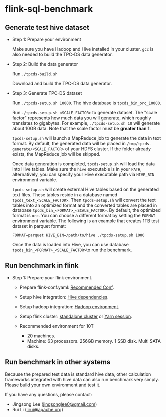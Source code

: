 # flink-sql-benchmark

## Generate test hive dataset

- Step 1: Prepare your environment

  Make sure you have Hadoop and Hive installed in your cluster. `gcc` is also needed to build the TPC-DS data generator.

- Step 2: Build the data generator

  Run `./tpcds-build.sh`
  
  Download and build the TPC-DS data generator.

- Step 3: Generate TPC-DS dataset

  Run `./tpcds-setup.sh 10000`. The hive database is `tpcds_bin_orc_10000`.

  Run `./tpcds-setup.sh <SCALE_FACTOR>` to generate dataset. The "scale factor" represents how much data you will generate, which roughly translates to gigabytes. For example, `./tpcds-setup.sh 10` will generate about 10GB data. Note that the scale factor must be **greater than 1**.

  `tpcds-setup.sh` will launch a MapReduce job to generate the data in text format. By default, the generated data will be placed in `/tmp/tpcds-generate/<SCALE_FACTOR>` of your HDFS cluster. If the folder already exists, the MapReduce job will be skipped.

  Once data generation is completed, `tpcds-setup.sh` will load the data into Hive tables. Make sure the `hive` executable is in your `PATH`, alternatively, you can specify your Hive executable path via `HIVE_BIN` environment variable.

  `tpcds-setup.sh` will create external Hive tables based on the generated text files. These tables reside in a database named `tpcds_text_<SCALE_FACTOR>`. Then `tpcds-setup.sh` will convert the text tables into an optimized format and the converted tables are placed in database `tpcds_bin_<FORMAT>_<SCALE_FACTOR>`. By default, the optimized format is `orc`. You can choose a different format by setting the `FORMAT` environment variable. The following is an example that creates 1TB test dataset in parquet format:

  `FORMAT=parquet HIVE_BIN=/path/to/hive ./tpcds-setup.sh 1000`

  Once the data is loaded into Hive, you can use database `tpcds_bin_<FORMAT>_<SCALE_FACTOR>`to run the benchmark.
  
## Run benchmark in flink

- Step 1: Prepare your flink environment.

  - Prepare flink-conf.yaml: [Recommended Conf](https://github.com/JingsongLi/flink-sql-benchmark/blob/master/flink-conf.yaml).

  - Setup hive integration: [Hive dependencies](https://ci.apache.org/projects/flink/flink-docs-master/dev/table/hive/#dependencies).
  
  - Setup hadoop integration: [Hadoop environment](https://ci.apache.org/projects/flink/flink-docs-release-1.9/ops/deployment/hadoop.html).
  
  - Setup flink cluster: [standalone cluster](https://ci.apache.org/projects/flink/flink-docs-master/ops/deployment/cluster_setup.html) or [Yarn session](https://ci.apache.org/projects/flink/flink-docs-master/ops/deployment/yarn_setup.html#flink-yarn-session).
  
  - Recommended environment for 10T
    - 20 machines.
    - Machine: 63 processors. 256GB memory. 1 SSD disk. Multi SATA disks.
  
## Run benchmark in other systems

Because the prepared test data is standard hive data, other calculation frameworks integrated with hive data can also run benchmark very simply. Please build your own environment and test it.


If you have any questions, please contact:
- Jingsong Lee (jingsonglee0@gmail.com)
- Rui Li (lirui@apache.org)
